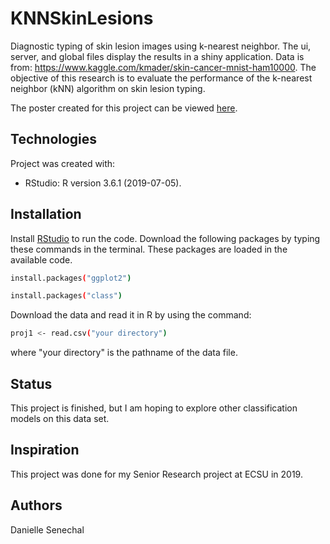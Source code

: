 # KNNSkinLesions
Diagnostic typing of skin lesion images using k-nearest neighbor. The ui, server, and global files display the results in a shiny application. 
Data is from: https://www.kaggle.com/kmader/skin-cancer-mnist-ham10000.
The objective of this research is to evaluate the performance of the k-nearest neighbor (kNN) algorithm 
on skin lesion typing.  
  
The poster created for this project can be viewed [here](https://www.easternct.edu/create/create-2020/_documents/poster_senechal_gd_garrett-dancik.pdf).

## Technologies
Project was created with:
* RStudio: R version 3.6.1 (2019-07-05).

## Installation
Install [RStudio](https://rstudio.com/products/rstudio/download/) to run the code.
Download the following packages by typing these commands in the terminal. These packages are loaded in the available code.
```bash
install.packages("ggplot2")
```
```bash
install.packages("class")
```
Download the data and read it in R by using the command:
```bash
proj1 <- read.csv("your directory")
```
where "your directory" is the pathname of the data file.

## Status
This project is finished, but I am hoping to explore other classification models on this data set.

## Inspiration
This project was done for my Senior Research project at ECSU in 2019. 

## Authors
Danielle Senechal
